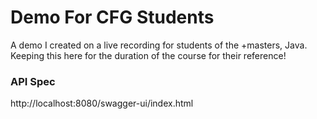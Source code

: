 # Demo For CFG Students 

A demo I created on a live recording for students of the +masters, Java. Keeping this here for the duration of the course for their reference! 


### API Spec 
http://localhost:8080/swagger-ui/index.html 
